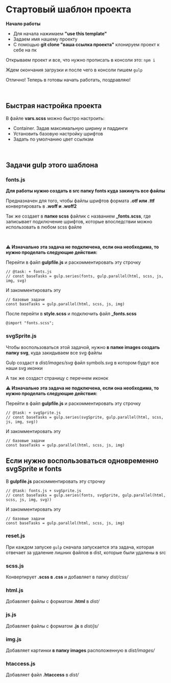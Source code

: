 # Стартовый шаблон проекта

**Начало работы**
- Для начала нажимаем **"use this template"**
- Задаем имя нашему проекту 
- С помощью **git clone "ваша ссылка проекта"** клонируем проект к себе на пк

Открываем проект и все, что нужно прописать в консоли это: `npm i`

Ждем окончания загрузки и после чего в консоли пишем `gulp`

Отлично! Теперь в готовы начать работать, поздравляю!

</br>

## Быстрая настройка проекта 

В файле **vars.scss** можно быстро настроить:
- Container. Задав максимальную ширину и паддинги
- Установить базовую настройку шрифтов
- Задать по умолчанию цвет ссылкам

</br>

## Задачи gulp этого шаблона
### fonts.js

**Для работы нужно создать в src папку fonts куда закинуть все файлы**

Предназначен для того, чтобы файлы шрифтов формата **.otf или .ttf** конвертировать в **.woff и .woff2**

Так же создает в **папке scss** файлик с названием **_fonts.scss**, где записывает подключение шрифтов, которые впоследствии можно использовать в любом scss файле

</br>

:warning: **Изначально эта задача не подключена, если она необходима, то нужно проделать следующие действия:** 

Перейти в файл **gulpfile.js** и раскомментировать эту строчку 

```
// @task: + fonts.js
// const baseTasks = gulp.series(fonts, gulp.parallel(html, scss, js, img, svg)
```

И закомментировать эту

```
// базовые задачи
const baseTasks = gulp.parallel(html, scss, js, img)
```

После перейти в **style.scss** и подключить файл **_fonts.scss**

`@import "fonts.scss";`

### svgSprite.js
Чтобы воспользоваться этой задачой, нужно **в папке images создать папку svg**, куда закидываем все svg файлы 

Gulp создаст в *dist/images/svg* файл symbols.svg в котором будут все наши svg иконки

А так же создаст страницу с перечнем иконок

:warning: **Изначально эта задача не подключена, если она необходима, то нужно проделать следующие действия:** 

Перейти в файл **gulpfile.js** и раскомментировать эту строчку 

```
// @task: + svgSprite.js
// const baseTasks = gulp.series(svgSprite, gulp.parallel(html, scss, js, img, svg))
```

И закомментировать эту

```
// базовые задачи
const baseTasks = gulp.parallel(html, scss, js, img)
```

## Если нужно воспользоваться одновременно svgSprite и fonts

В **gulpfile.js** раскомментировать эту строчку 

```
// @task: fonts.js + svgSprite.js
// const baseTasks = gulp.series(fonts, svgSprite, gulp.parallel(html, scss, js, img, svg))
```

И закомментировать эту

```
// базовые задачи
const baseTasks = gulp.parallel(html, scss, js, img)
```

### reset.js
При каждом запуске `gulp` сначала запускается эта задача, которая отвечает за удаление лишних файлов в dist, которые были удалены в src  

### scss.js
Конвертирует **.scss в .css** и добавляет в папку *dist/css/*

### html.js
Добавляет файлы с форматом **.html** в *dist/*

### js.js
Добавляет файлы с форматом **.js** в *dist/js/*

### img.js
Добавляет картинки **в папку images** расположенную в *dist/images/*

### htaccess.js
Добавляет файл **.htaccess** в *dist/* 
